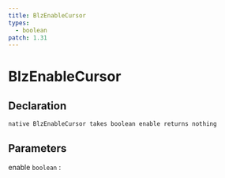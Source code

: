 ```yaml
---
title: BlzEnableCursor
types:
  - boolean
patch: 1.31
---
```


# BlzEnableCursor

## Declaration

```jass
native BlzEnableCursor takes boolean enable returns nothing
```

## Parameters
enable `boolean`
: 
